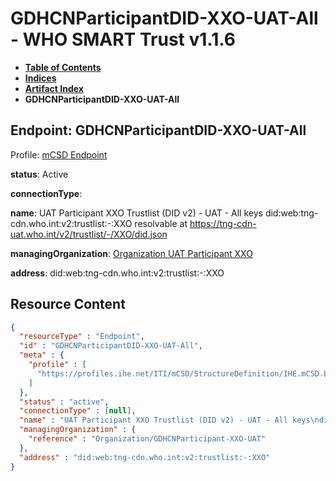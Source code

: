 # GDHCNParticipantDID-XXO-UAT-All - WHO SMART Trust v1.1.6

* [**Table of Contents**](toc.md)
* [**Indices**](indices.md)
* [**Artifact Index**](artifacts.md)
* **GDHCNParticipantDID-XXO-UAT-All**

## Endpoint: GDHCNParticipantDID-XXO-UAT-All

Profile: [mCSD Endpoint](https://profiles.ihe.net/ITI/mCSD/4.0.0/StructureDefinition-IHE.mCSD.Endpoint.html)

**status**: Active

**connectionType**: 

**name**: UAT Participant XXO Trustlist (DID v2) - UAT - All keys did:web:tng-cdn.who.int:v2:trustlist:-:XXO resolvable at https://tng-cdn-uat.who.int/v2/trustlist/-/XXO/did.json

**managingOrganization**: [Organization UAT Participant XXO](Organization-GDHCNParticipant-XXO-UAT.md)

**address**: did:web:tng-cdn.who.int:v2:trustlist:-:XXO



## Resource Content

```json
{
  "resourceType" : "Endpoint",
  "id" : "GDHCNParticipantDID-XXO-UAT-All",
  "meta" : {
    "profile" : [
      "https://profiles.ihe.net/ITI/mCSD/StructureDefinition/IHE.mCSD.Endpoint"
    ]
  },
  "status" : "active",
  "connectionType" : [null],
  "name" : "UAT Participant XXO Trustlist (DID v2) - UAT - All keys\ndid:web:tng-cdn.who.int:v2:trustlist:-:XXO\nresolvable at https://tng-cdn-uat.who.int/v2/trustlist/-/XXO/did.json",
  "managingOrganization" : {
    "reference" : "Organization/GDHCNParticipant-XXO-UAT"
  },
  "address" : "did:web:tng-cdn.who.int:v2:trustlist:-:XXO"
}

```
